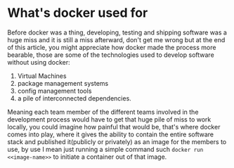# What's docker used for

Before docker was a thing, developing, testing and shipping software was a huge miss and it is still a miss afterward,  don't get me wrong
but at the end of this article, you might appreciate how docker made the process more bearable, those are some of the  technologies used to develop software without using docker:

 1. Virtual Machines
 2. package management systems
 3. config management tools
 4. a pile of interconnected dependencies.
 
Meaning each team member of the different teams involved in the development process would
have to get that huge pile of miss to work locally, you could imagine how painful that would be,
that's where docker comes into play, where it gives the ability to contain the entire 
software stack and published it(publicly or privately) as an image for the members to use,
by use I mean just running a simple command such ``` docker run <<image-name>> ``` to initiate a container out
of that image.
